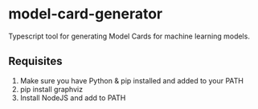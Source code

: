 # model-card-generator
Typescript tool for generating Model Cards for machine learning models.

## Requisites
1. Make sure you have Python & pip installed and added to your PATH
2. pip install graphviz
3. Install NodeJS and add to PATH
